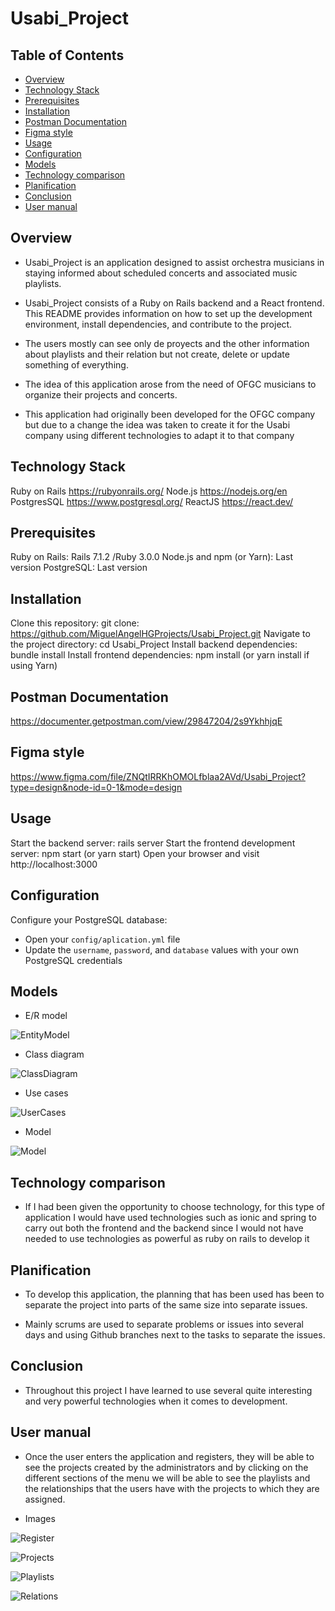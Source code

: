 # Usabi_Project

## Table of Contents

- [Overview](#overview)
- [Technology Stack](#technology-stack)
- [Prerequisites](#prerequisites)
- [Installation](#installation)
- [Postman Documentation](#postman-documentation)   
- [Figma style](#figma-style)   
- [Usage](#usage)
- [Configuration](#configuration)
- [Models](#models)
- [Technology comparison](#technology-comparison)
- [Planification](#planification)
- [Conclusion](#conclusion)
- [User manual](#user-manual)

## Overview

- Usabi_Project is an application designed to assist orchestra musicians in staying informed about scheduled concerts and associated music playlists.

- Usabi_Project consists of a Ruby on Rails backend and a React frontend. This README provides information on how to set up the development environment, install dependencies, and contribute to the project.

- The users mostly can see only de proyects and the other information about playlists and their relation but not create, delete or update something of everything.

- The idea of this application arose from the need of OFGC musicians to organize their projects and concerts.

- This application had originally been developed for the OFGC company but due to a change the idea was taken to create it for the Usabi company using different technologies to adapt it to that company

## Technology Stack
Ruby on Rails https://rubyonrails.org/
Node.js https://nodejs.org/en
PostgresSQL https://www.postgresql.org/
ReactJS https://react.dev/

## Prerequisites
Ruby on Rails: Rails 7.1.2 /Ruby 3.0.0
Node.js and npm (or Yarn): Last version
PostgreSQL: Last version

## Installation
Clone this repository: git clone: https://github.com/MiguelAngelHGProjects/Usabi_Project.git
Navigate to the project directory: cd Usabi_Project
Install backend dependencies: bundle install
Install frontend dependencies: npm install (or yarn install if using Yarn)  

## Postman Documentation
https://documenter.getpostman.com/view/29847204/2s9YkhhjqE

## Figma style
https://www.figma.com/file/ZNQtIRRKhOMOLfblaa2AVd/Usabi_Project?type=design&node-id=0-1&mode=design

## Usage
Start the backend server: rails server
Start the frontend development server: npm start (or yarn start)
Open your browser and visit http://localhost:3000

## Configuration

Configure your PostgreSQL database:

- Open your `config/aplication.yml` file
- Update the `username`, `password`, and `database` values with your own PostgreSQL credentials

## Models 
- E/R model

![EntityModel](imagesModels/EntityModel.png)
- Class diagram

![ClassDiagram](imagesModels/ClassDiagram.png)
- Use cases

![UserCases](imagesModels/UserCases.png)

- Model

![Model](imagesModels/Modelo.png)

## Technology comparison
- If I had been given the opportunity to choose technology, for this type of application I would have used technologies such as ionic and spring to carry out both the frontend and the backend since I would not have needed to use technologies as powerful as ruby on rails to develop it

## Planification
- To develop this application, the planning that has been used has been to separate the project into parts of the same size into separate issues.

- Mainly scrums are used to separate problems or issues into several days and using Github branches next to the tasks to separate the issues.

## Conclusion
- Throughout this project I have learned to use several quite interesting and very powerful technologies when it comes to development.

## User manual
- Once the user enters the application and registers, they will be able to see the projects created by the administrators and by clicking on the different sections of the menu we will be able to see the playlists and the relationships that the users have with the projects to which they are assigned.

- Images

![Register](manualImages/registrars.png)

![Projects](manualImages/Proyectos.png)

![Playlists](manualImages/Playlist.png)

![Relations](manualImages/Relaciones.png)
